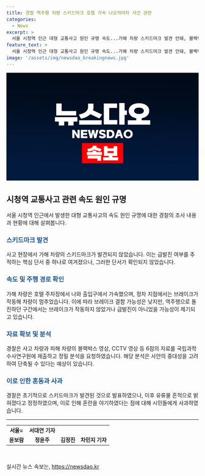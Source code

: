 ```yaml
---
title: 경찰 역주행 차량 스키드마크 호텔 가속 나오자마자 사건 관련
categories:
  - News
excerpt: >
  서울 시청역 인근 대형 교통사고 원인 규명 속도...가해 차량 스키드마크 발견 안돼, 블랙박스·CCTV 등 국과수 분석 중. 경찰 스키드마크 없다 발표 뒤 1시간만에 정정사과, 혼란 불안. 차씨 브레이크 안들었다 주장, 참고인 조사 중. 사고 차량은 호텔 출입구부터 가속, 고무턱 넘어 출구까지 속도. 경찰, 블랙박스 영상 등 6점 자료 국과수에 제출, 분석 기간 단축될 수 있다고 전망. 사상자 16명으로 늘어, 현장 채증과정에서 발표 실수로 혼란 초래한 경찰 사과.
feature_text: >
  서울 시청역 인근 대형 교통사고 원인 규명 속도...가해 차량 스키드마크 발견 안돼, 블랙박스·CCTV 등 국과수 분석 중. 경찰 스키드마크 없다 발표 뒤 1시간만에 정정사과, 혼란 불안. 차씨 브레이크 안들었다 주장, 참고인 조사 중. 사고 차량은 호텔 출입구부터 가속, 고무턱 넘어 출구까지 속도. 경찰, 블랙박스 영상 등 6점 자료 국과수에 제출, 분석 기간 단축될 수 있다고 전망. 사상자 16명으로 늘어, 현장 채증과정에서 발표 실수로 혼란 초래한 경찰 사과.
image: '/assets/img/newsdao_breakingnews.jpg'
---
```


<p><img src="/assets/img/newsdao_breakingnews.jpg" alt="firstkoreanews 속보" /></p>

<h2 data-ke-size="size26">시청역 교통사고 관련 속도 원인 규명</h2>

<p data-ke-size="size16">서울 시청역 인근에서 발생한 대형 교통사고의 속도 원인 규명에 대한 경찰의 조사 내용과 현황에 대해 살펴봅니다.</p>

<h3><b><span style="color: #1a5490;">스키드마크 발견</span></b></h3>

<p data-ke-size="size16">사고 현장에서 가해 차량의 스키드마크가 발견되지 않았습니다. 이는 급발진 여부를 추적하는 핵심 단서 중 하나로 여겨졌으나, 그러한 단서가 확인되지 않았습니다.</p>

<h3><b><span style="color: #1a5490;">속도 및 주행 경로 확인</span></b></h3>

<p data-ke-size="size16">가해 차량은 호텔 주차장에서 나와 출입구에서 가속했으며, 정차 지점에서는 브레이크가 작동해 차량이 멈추었습니다. 이에 따라 브레이크 결함 가능성은 낮지만, 역주행으로 돌진하던 구간에서는 브레이크가 작동하지 않았거나 급발진이 아니었을 가능성이 제기되고 있습니다.</p>

<h3><b><span style="color: #1a5490;">자료 확보 및 분석</span></b></h3>

<p data-ke-size="size16">경찰은 사고 차량과 피해 차량의 블랙박스 영상, CCTV 영상 등 6점의 자료를 국립과학수사연구원에 제출하고 정밀 분석을 요청하였습니다. 해당 분석은 사안의 중대성을 고려하여 단축될 수 있다는 예상이 있습니다.</p>

<h3><b><span style="color: #1a5490;">이로 인한 혼동과 사과</span></b></h3>

<p data-ke-size="size16">경찰은 초기적으로 스키드마크가 발견된 것으로 발표하였으나, 이후 유류물 흔적으로 밝혀졌다고 정정하였으며, 이로 인해 혼란을 야기하였다는 점에 대해 시민들에게 사과하였습니다.</p>

<hr>

<table>
  <tr>
    <td style="text-align: center; height: 17px;"><b>서울=</b></td>
    <td style="text-align: center; height: 17px;"><b>서대연 기자</b></td>
  </tr>
  <tr>
    <td style="text-align: center; height: 17px;"><b>윤보람</b></td>
    <td style="text-align: center; height: 17px;"><b>정윤주</b></td>
    <td style="text-align: center; height: 17px;"><b>김정진</b></td>
    <td style="text-align: center; height: 17px;"><b>차민지 기자</b></td>
  </tr>
</table>

<p data-ke-size="size16">&nbsp;</p>
실시간 뉴스 속보는, <a href="https://newsdao.kr" rel="dofollow">https://newsdao.kr</a>


